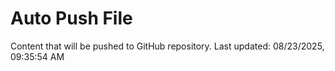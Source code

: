 # Auto Push File

Content that will be pushed to GitHub repository.
Last updated: 08/23/2025, 09:35:54 AM